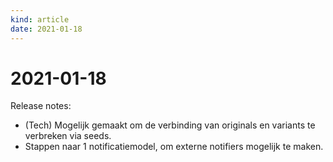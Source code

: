 ```yaml
---
kind: article
date: 2021-01-18
---
```


# 2021-01-18

Release notes:

* (Tech) Mogelijk gemaakt om de verbinding van originals en variants te verbreken via seeds.
* Stappen naar 1 notificatiemodel, om externe notifiers mogelijk te maken.
